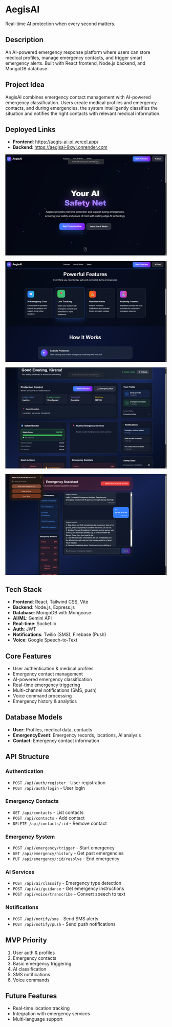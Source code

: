 # AegisAI
Real-time AI protection when every second matters.

## Description
An AI-powered emergency response platform where users can store medical profiles, manage emergency contacts, and trigger smart emergency alerts. Built with React frontend, Node.js backend, and MongoDB database.

## Project Idea
AegisAI combines emergency contact management with AI-powered emergency classification. Users create medical profiles and emergency contacts, and during emergencies, the system intelligently classifies the situation and notifies the right contacts with relevant medical information.

## Deployed Links
- **Frontend**: https://aegis-ai-pi.vercel.app/
- **Backend**: https://aegisai-9xwi.onrender.com


![alt text](image.png)

![alt text](image-1.png)

![alt text](image-2.png)

![alt text](image-3.png)

## Tech Stack
- **Frontend**: React, Tailwind CSS, Vite
- **Backend**: Node.js, Express.js
- **Database**: MongoDB with Mongoose
- **AI/ML**: Gemini API
- **Real-time**: Socket.io
- **Auth**: JWT
- **Notifications**: Twilio (SMS), Firebase (Push)
- **Voice**: Google Speech-to-Text

## Core Features
- User authentication & medical profiles
- Emergency contact management
- AI-powered emergency classification
- Real-time emergency triggering
- Multi-channel notifications (SMS, push)
- Voice command processing
- Emergency history & analytics


## Database Models
- **User**: Profiles, medical data, contacts
- **EmergencyEvent**: Emergency records, locations, AI analysis
- **Contact**: Emergency contact information

## API Structure

### Authentication
- `POST /api/auth/register` - User registration
- `POST /api/auth/login` - User login

### Emergency Contacts
- `GET /api/contacts` - List contacts
- `POST /api/contacts` - Add contact
- `DELETE /api/contacts/:id` - Remove contact

### Emergency System
- `POST /api/emergency/trigger` - Start emergency
- `GET /api/emergency/history` - Get past emergencies
- `PUT /api/emergency/:id/resolve` - End emergency

### AI Services
- `POST /api/ai/classify` - Emergency type detection
- `POST /api/ai/guidance` - Get emergency instructions
- `POST /api/voice/transcribe` - Convert speech to text

### Notifications
- `POST /api/notify/sms` - Send SMS alerts
- `POST /api/notify/push` - Send push notifications


## MVP Priority
1. User auth & profiles
2. Emergency contacts
3. Basic emergency triggering
4. AI classification
5. SMS notifications
6. Voice commands

## Future Features
- Real-time location tracking
- Integration with emergency services
- Multi-language support


